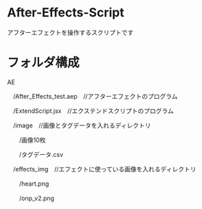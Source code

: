 # After-Effects-Script
アフターエフェクトを操作するスクリプトです

# フォルダ構成
AE

　/After_Effects_test.aep　//アフターエフェクトのプログラム
  
　/ExtendScript.jsx　//エクステンドスクリプトのプログラム
  
　/image　//画像とタグデータを入れるディレクトリ
  
　　/画像10枚
    
　　/タグデータ.csv
    
　/effects_img　//エフェクトに使っている画像を入れるディレクトリ
  
　　/heart.png
    
　　/onp_v2.png
